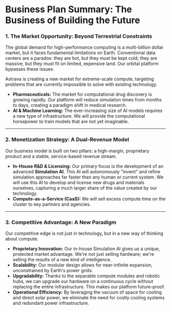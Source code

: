 # Business Plan Summary: The Business of Building the Future

### 1. The Market Opportunity: Beyond Terrestrial Constraints

The global demand for high-performance computing is a multi-billion dollar market, but it faces fundamental limitations on Earth. Conventional data centers are a paradox: they are hot, but they must be kept cold; they are massive, but they must fit on limited, expensive land. Our orbital platform bypasses these issues.

Astrava is creating a new market for extreme-scale compute, targeting problems that are currently impossible to solve with existing technology.

* **Pharmaceuticals:** The market for computational drug discovery is growing rapidly. Our platform will reduce simulation times from months to days, creating a paradigm shift in medical research.
* **AI & Machine Learning:** The ever-increasing size of AI models requires a new type of infrastructure. We will provide the computational horsepower to train models that are not yet imaginable.

---

### 2. Monetization Strategy: A Dual-Revenue Model

Our business model is built on two pillars: a high-margin, proprietary product and a stable, service-based revenue stream.

* **In-House R&D & Licensing:** Our primary focus is the development of an advanced **Simulation AI**. This AI will autonomously "invent" and refine simulation approaches far faster than any human or current system. We will use this AI to develop and license new drugs and materials ourselves, capturing a much larger share of the value created by our technology.
* **Compute-as-a-Service (CaaS):** We will sell excess compute time on the cluster to key partners and agencies.
  
---

### 3. Competitive Advantage: A New Paradigm

Our competitive edge is not just in technology, but in a new way of thinking about compute.

* **Proprietary Innovation:** Our in-house Simulation AI gives us a unique, protected market advantage. We're not just selling hardware; we're selling the results of a new kind of intelligence.
* **Scalability:** Our modular design allows for near-infinite expansion, unconstrained by Earth's power grids.
* **Upgradability:** Thanks to the separable compute modules and robotic hubs, we can upgrade our hardware on a continuous cycle without replacing the entire infrastructure. This makes our platform future-proof.
* **Operational Efficiency:** By leveraging the vacuum of space for cooling and direct solar power, we eliminate the need for costly cooling systems and redundant power infrastructure.
